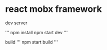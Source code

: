 # react mobx framework

dev server

'''
npm install
npm start dev
'''

build
'''
npm start build
'''
